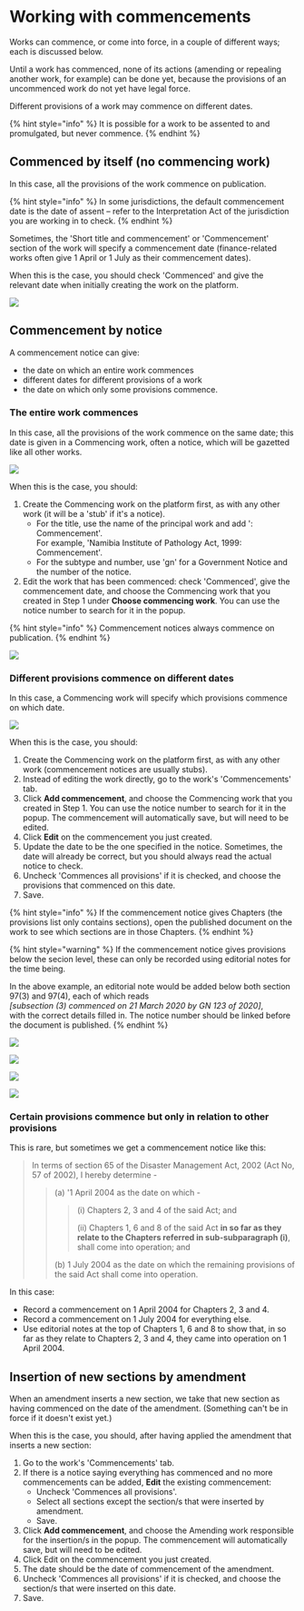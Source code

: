 # Working with commencements

Works can commence, or come into force, in a couple of different ways; each is discussed below.

Until a work has commenced, none of its actions (amending or repealing another work, for example) can be done yet, because the provisions of an uncommenced work do not yet have legal force.

Different provisions of a work may commence on different dates.

{% hint style="info" %}
It is possible for a work to be assented to and promulgated, but never commence.
{% endhint %}

## Commenced by itself (no commencing work)

In this case, all the provisions of the work commence on publication.

{% hint style="info" %}
In some jurisdictions, the default commencement date is the date of assent – refer to the Interpretation Act of the jurisdiction you are working in to check.
{% endhint %}

Sometimes, the 'Short title and commencement' or 'Commencement' section of the work will specify a commencement date (finance-related works often give 1 April or 1 July as their commencement dates).

When this is the case, you should check 'Commenced' and give the relevant date when initially creating the work on the platform.

![](<../../.gitbook/assets/image (75).png>)

## Commencement by notice

A commencement notice can give:&#x20;

* the date on which an entire work commences
* different dates for different provisions of a work
* the date on which only some provisions commence.

### The entire work commences

In this case, all the provisions of the work commence on the same date; this date is given in a Commencing work, often a notice, which will be gazetted like all other works.

![](<../../.gitbook/assets/image (5).png>)

When this is the case, you should:

1. Create the Commencing work on the platform first, as with any other work (it will be a 'stub' if it's a notice).&#x20;
   * For the title, use the name of the principal work and add ': Commencement'. \
     For example, 'Namibia Institute of Pathology Act, 1999: Commencement'.
   * For the subtype and number, use 'gn' for a Government Notice and the number of the notice.
2. Edit the work that has been commenced: check 'Commenced', give the commencement date, and choose the Commencing work that you created in Step 1 under **Choose commencing work**. You can use the notice number to search for it in the popup.

{% hint style="info" %}
Commencement notices always commence on publication.
{% endhint %}

![](<../../.gitbook/assets/image (31).png>)

### Different provisions commence on different dates

In this case, a Commencing work will specify which provisions commence on which date.

![](<../../.gitbook/assets/image (65).png>)

When this is the case, you should:

1. Create the Commencing work on the platform first, as with any other work (commencement notices are usually stubs).
2. Instead of editing the work directly, go to the work's 'Commencements' tab.
3. Click **Add commencement**, and choose the Commencing work that you created in Step 1. You can use the notice number to search for it in the popup. The commencement will automatically save, but will need to be edited.
4. Click **Edit** on the commencement you just created.
5. Update the date to be the one specified in the notice. Sometimes, the date will already be correct, but you should always read the actual notice to check.
6. Uncheck 'Commences all provisions' if it is checked, and choose the provisions that commenced on this date.
7. Save.

{% hint style="info" %}
If the commencement notice gives Chapters (the provisions list only contains sections), open the published document on the work to see which sections are in those Chapters.
{% endhint %}

{% hint style="warning" %}
If the commencement notice gives provisions below the secion level, these can only be recorded using editorial notes for the time being.&#x20;

In the above example, an editorial note would be added below both section 97(3) and 97(4), each of which reads \
_\[subsection (3) commenced on 21 March 2020 by GN 123 of 2020]_, \
with the correct details filled in. The notice number should be linked before the document is published.
{% endhint %}

![](<../../.gitbook/assets/image (60).png>)

![](<../../.gitbook/assets/image (74).png>)

![](<../../.gitbook/assets/image (36).png>)

![](<../../.gitbook/assets/image (82).png>)

### Certain provisions commence but only in relation to other provisions

This is rare, but sometimes we get a commencement notice like this:

> In terms of section 65 of the Disaster Management Act, 2002 (Act No, 57 of 2002), I hereby determine -
>
> > (a) '1 April 2004 as the date on which -
> >
> > > (i) Chapters 2, 3 and 4 of the said Act; and
> > >
> > > (ii) Chapters 1, 6 and 8 of the said Act **in so far as they relate to the Chapters referred in sub-subparagraph (i)**, shall come into operation; and
> >
> > (b) 1 July 2004 as the date on which the remaining provisions of the said Act shall come into operation.

In this case:

* Record a commencement on 1 April 2004 for Chapters 2, 3 and 4.
* Record a commencement on 1 July 2004 for everything else.
* Use editorial notes at the top of Chapters 1, 6 and 8 to show that, in so far as they relate to Chapters 2, 3 and 4, they came into operation on 1 April 2004.

## Insertion of new sections by amendment

When an amendment inserts a new section, we take that new section as having commenced on the date of the amendment. (Something can't be in force if it doesn't exist yet.)

When this is the case, you should, after having applied the amendment that inserts a new section:

1. Go to the work's 'Commencements' tab.
2. If there is a notice saying everything has commenced and no more commencements can be added, **Edit** the existing commencement:
   * Uncheck 'Commences all provisions'.
   * Select all sections except the section/s that were inserted by amendment.
   * Save.
3. Click **Add commencement**, and choose the Amending work responsible for the insertion/s in the popup. The commencement will automatically save, but will need to be edited.
4. Click Edit on the commencement you just created.
5. The date should be the date of commencement of the amendment.
6. Uncheck 'Commences all provisions' if it is checked, and choose the section/s that were inserted on this date.
7. Save.
